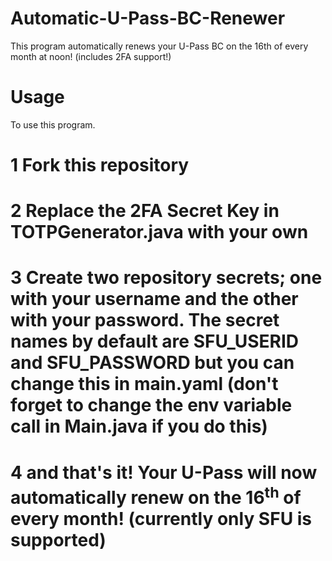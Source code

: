 # Automatic-U-Pass-BC-Renewer
This program automatically renews your U-Pass BC on the 16th of every month at noon! (includes 2FA support!)

# Usage
To use this program.

# 1 Fork this repository

# 2 Replace the 2FA Secret Key in TOTPGenerator.java with your own

# 3 Create two repository secrets; one with your username and the other with your password. The secret names by default are SFU_USERID and SFU_PASSWORD but you can change this in main.yaml (don't forget to change the env variable call in Main.java if you do this)

# 4 and that's it! Your U-Pass will now automatically renew on the 16<sup>th</sup> of every month! (currently only SFU is supported)
